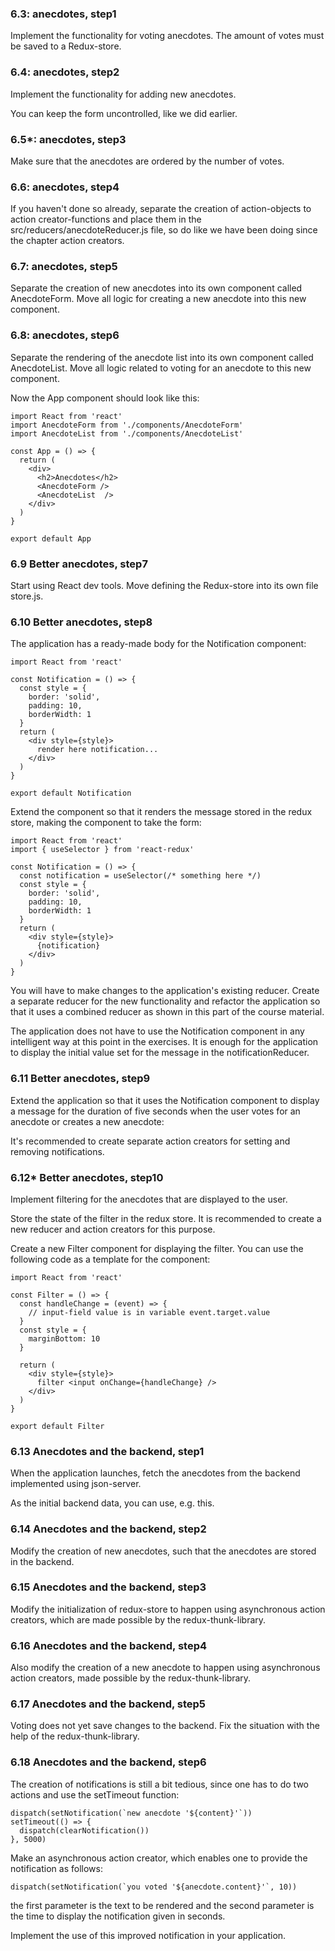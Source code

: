 ### 6.3: anecdotes, step1

Implement the functionality for voting anecdotes. The amount of votes must be saved to a Redux-store.

### 6.4: anecdotes, step2

Implement the functionality for adding new anecdotes.

You can keep the form uncontrolled, like we did earlier.

### 6.5\*: anecdotes, step3

Make sure that the anecdotes are ordered by the number of votes.

### 6.6: anecdotes, step4

If you haven't done so already, separate the creation of action-objects to action creator-functions and place them in the src/reducers/anecdoteReducer.js file, so do like we have been doing since the chapter action creators.

### 6.7: anecdotes, step5

Separate the creation of new anecdotes into its own component called AnecdoteForm. Move all logic for creating a new anecdote into this new component.

### 6.8: anecdotes, step6

Separate the rendering of the anecdote list into its own component called AnecdoteList. Move all logic related to voting for an anecdote to this new component.

Now the App component should look like this:

```
import React from 'react'
import AnecdoteForm from './components/AnecdoteForm'
import AnecdoteList from './components/AnecdoteList'

const App = () => {
  return (
    <div>
      <h2>Anecdotes</h2>
      <AnecdoteForm />
      <AnecdoteList  />
    </div>
  )
}

export default App
```

### 6.9 Better anecdotes, step7

Start using React dev tools. Move defining the Redux-store into its own file store.js.

### 6.10 Better anecdotes, step8

The application has a ready-made body for the Notification component:

```
import React from 'react'

const Notification = () => {
  const style = {
    border: 'solid',
    padding: 10,
    borderWidth: 1
  }
  return (
    <div style={style}>
      render here notification...
    </div>
  )
}

export default Notification
```

Extend the component so that it renders the message stored in the redux store, making the component to take the form:

```
import React from 'react'
import { useSelector } from 'react-redux'

const Notification = () => {
  const notification = useSelector(/* something here */)
  const style = {
    border: 'solid',
    padding: 10,
    borderWidth: 1
  }
  return (
    <div style={style}>
      {notification}
    </div>
  )
}
```

You will have to make changes to the application's existing reducer. Create a separate reducer for the new functionality and refactor the application so that it uses a combined reducer as shown in this part of the course material.

The application does not have to use the Notification component in any intelligent way at this point in the exercises. It is enough for the application to display the initial value set for the message in the notificationReducer.

### 6.11 Better anecdotes, step9

Extend the application so that it uses the Notification component to display a message for the duration of five seconds when the user votes for an anecdote or creates a new anecdote:

It's recommended to create separate action creators for setting and removing notifications.

### 6.12\* Better anecdotes, step10

Implement filtering for the anecdotes that are displayed to the user.

Store the state of the filter in the redux store. It is recommended to create a new reducer and action creators for this purpose.

Create a new Filter component for displaying the filter. You can use the following code as a template for the component:

```
import React from 'react'

const Filter = () => {
  const handleChange = (event) => {
    // input-field value is in variable event.target.value
  }
  const style = {
    marginBottom: 10
  }

  return (
    <div style={style}>
      filter <input onChange={handleChange} />
    </div>
  )
}

export default Filter
```

### 6.13 Anecdotes and the backend, step1

When the application launches, fetch the anecdotes from the backend implemented using json-server.

As the initial backend data, you can use, e.g. this.

### 6.14 Anecdotes and the backend, step2

Modify the creation of new anecdotes, such that the anecdotes are stored in the backend.

### 6.15 Anecdotes and the backend, step3

Modify the initialization of redux-store to happen using asynchronous action creators, which are made possible by the redux-thunk-library.

### 6.16 Anecdotes and the backend, step4

Also modify the creation of a new anecdote to happen using asynchronous action creators, made possible by the redux-thunk-library.

### 6.17 Anecdotes and the backend, step5

Voting does not yet save changes to the backend. Fix the situation with the help of the redux-thunk-library.

### 6.18 Anecdotes and the backend, step6

The creation of notifications is still a bit tedious, since one has to do two actions and use the setTimeout function:

```
dispatch(setNotification(`new anecdote '${content}'`))
setTimeout(() => {
  dispatch(clearNotification())
}, 5000)
```

Make an asynchronous action creator, which enables one to provide the notification as follows:

```
dispatch(setNotification(`you voted '${anecdote.content}'`, 10))
```

the first parameter is the text to be rendered and the second parameter is the time to display the notification given in seconds.

Implement the use of this improved notification in your application.
